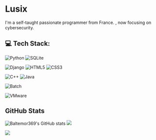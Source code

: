 # Lusix

I'm a self-taught passionate programmer from France. , now focusing on cybersecurity.

## 💻 Tech Stack:

![Python](https://img.shields.io/badge/python-3670A0?style=flat&logo=python&logoColor=ffdd54)
![SQLite](https://img.shields.io/badge/sqlite-%2307405e.svg?style=flat&logo=sqlite&logoColor=white) 

![Django](https://img.shields.io/badge/Django-092E20?style=flat&logo=django&logoColor=white)
![HTML5](https://img.shields.io/badge/html5-%23E34F26.svg?style=flat&logo=html5&logoColor=white)
![CSS3](https://img.shields.io/badge/css3-%231572B6.svg?style=flat&logo=css3&logoColor=white) 

![C++](https://img.shields.io/badge/C++-00599C?style=flat&logo=c%2B%2B&logoColor=white)
![Java](https://img.shields.io/badge/Java-007396?style=flat&logo=java&logoColor=white)

![Batch](https://img.shields.io/badge/Batch-4D4D4D?style=flat&logoColor=white)

![VMware](https://img.shields.io/badge/VMware-607078.svg?style=flat&logo=VMware&logoColor=white)

## GitHub Stats

![Baltemor369's GitHub stats](https://github-readme-stats.vercel.app/api?username=Baltemor369&show_icons=true&include_all_commits=true&theme=buefy&hide_border=true)
![](https://github-readme-streak-stats.herokuapp.com/?user=Baltemor369&theme=light&hide_border=false)

![](https://github-readme-stats.vercel.app/api/top-langs/?username=Baltemor369&layout=compact&theme=buefy&hide_border=true)
